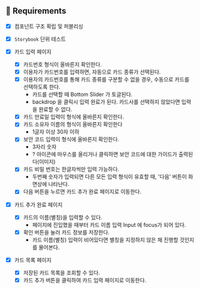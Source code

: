 ## 📝 Requirements

- [x] 컴포넌트 구조 확립 및 퍼블리싱
- [x] `Storybook` 단위 테스트

- [x] 카드 입력 페이지
  - [x] 카드번호 형식이 올바른지 확인한다.
  - [x] 이용자가 카드번호를 입력하면, 자동으로 카드 종류가 선택된다.
  - [x] 이용자의 카드번호를 통해 카드 종류를 구분할 수 없을 경우, 수동으로 카드를 선택하도록 한다.
    - 카드를 선택할 때 Bottom Slider 가 토글된다.
    - backdrop 을 클릭시 입력 완료가 된다. 카드사를 선택하지 않았다면 입력을 완료할 수 없다.
  - [x] 카드 만료일 입력이 형식에 올바른지 확인한다.
  - [x] 카드 소유자 이름의 형식이 올바른지 확인한다
    - 1글자 이상 30자 이하
  - [x] 보안 코드 입력이 형식에 올바른지 확인한다.
    - 3자리 숫자
    - ? 아이콘에 마우스를 올리거나 클릭하면 보안 코드에 대한 가이드가 출력된다(이미지)
  - [x] 카드 비밀 번호는 한글자씩만 입력 가능하다.
    - 두번째 숫자가 입력되면 다른 모든 입력 형식이 유효할 때, '다음' 버튼이 화면상에 나타난다.
  - [x] 다음 버튼을 누르면 카드 추가 완료 페이지로 이동한다.
- [x] 카드 추가 완료 페이지
  - [x] 카드의 이름(별칭)을 입력할 수 있다.
    - 페이지에 진입했을 때부터 카드 이름 입력 Input 에 focus가 되어 있다.
  - [x] 확인 버튼을 눌러 카드 정보를 저장한다.
    - 카드 이름(별칭) 입력이 비어있다면 별칭을 지정하지 않은 채 진행할 것인지를 물어본다.
- [x] 카드 목록 페이지
  - [x] 저장된 카드 목록을 조회할 수 있다.
  - [x] 카드 추가 버튼을 클릭하여 카드 입력 페이지로 이동한다.

